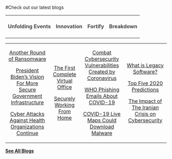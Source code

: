 #Check out our latest blogs

|   |   |   |   |
|:----------:|:----------:|:----------:|:----------:|
|<h4 style="color:#444">Unfolding Events</h4> | <h4 style="color:#444">Innovation</h4> | <h4 style="color:#444">Fortify</h4> | <h4 style="color:#444">Breakdown</h4> |

|   |   |   |   |
|:----------:|:----------:|:----------:|:----------:|
|[<p class="blogdescription">Another Round of Ransomware</p>]({{#makeLink}}./blogarticle.html?blogs_path=./blogs.md/2021-06-14.md&menu_path=/{{/makeLink}})[<p class="blogdescription">President Biden’s Vision For More Secure Government Infrastructure</p>]({{#makeLink}}./blogarticle.html?blogs_path=./blogs.md/2021-06-11.md&menu_path=/{{/makeLink}})[<p class="blogdescription">Cyber Attacks Against Health Organizations Continue</p>]({{#makeLink}}./blogarticle.html?blogs_path=./blogs.md/2021-06-03.md&menu_path=/{{/makeLink}}) | [<p class="blogdescription">The First Complete Virtual Office</p>]({{#makeLink}}./blogarticle.html?blogs_path=./blogs.md/cybersecurity.md/2020-04-09.md&menu_path=/{{/makeLink}})[<p class="blogdescription">Securely Working From Home</p>]({{#makeLink}}./blogarticle.html?blogs_path=./blogs.md/cybersecurity.md/2020-03-24.md&menu_path=/{{/makeLink}}) | [<p class="blogdescription">Combat Cybersecurity Vulnerabilities Created by Coronavirus</p>]({{#makeLink}}./blogarticle.html?blogs_path=./blogs.md/2020-02-27.md&menu_path=/{{/makeLink}})[<p class="blogdescription">WHO Phishing Emails About COVID-19</p>]({{#makeLink}}./blogarticle.html?blogs_path=./blogs.md/cybersecurity.md/2020-03-24.md&menu_path=/{{/makeLink}}) [<p class="blogdescription">COVID-19 Live Maps Could Download Malware</p>]({{#makeLink}}./blogarticle.html?blogs_path=./blogs.md/cybersecurity.md/2020-04-16.md&menu_path=/{{/makeLink}}) | [<p class="blogdescription">What is Legacy Software?</p>]({{#makeLink}}./blogarticle.html?blogs_path=./blogs.md/2021-05-31.md&menu_path=/{{/makeLink}})[<p class="blogdescription">Top Five 2020 Predictions</p>]({{#makeLink}}./blogarticle.html?blogs_path=./blogs.md/2020-01-07.md&menu_path=/{{/makeLink}})[<p class="blogdescription">The Impact of The Iranian Crisis on Cybersecurity</p>]({{#makeLink}}./blogarticle.html?blogs_path=./blogs.md/cybersecurity.md/2020-02-18.md&menu_path=/{{/makeLink}})  |


[**See All Blogs**]({{#makeLink}}./mainblog.html?blogs_path=blogpages/mainblog&menu_path=/{{/makeLink}})